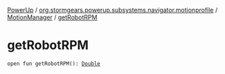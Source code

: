 [PowerUp](../../index.md) / [org.stormgears.powerup.subsystems.navigator.motionprofile](../index.md) / [MotionManager](index.md) / [getRobotRPM](./get-robot-r-p-m.md)

# getRobotRPM

`open fun getRobotRPM(): `[`Double`](https://kotlinlang.org/api/latest/jvm/stdlib/kotlin/-double/index.html)